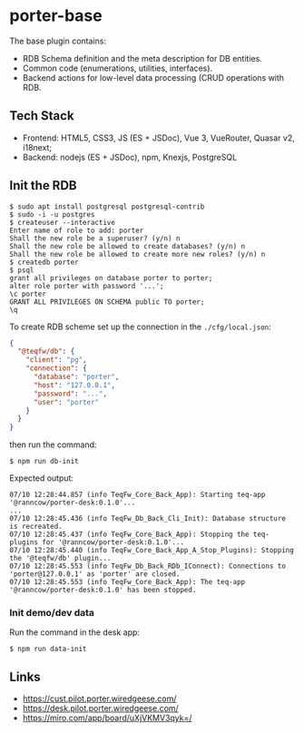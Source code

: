 # porter-base

The base plugin contains:

* RDB Schema definition and the meta description for DB entities.
* Common code (enumerations, utilities, interfaces).
* Backend actions for low-level data processing (CRUD operations with RDB.

## Tech Stack

* Frontend: HTML5, CSS3, JS (ES + JSDoc), Vue 3, VueRouter, Quasar v2, i18next;
* Backend: nodejs (ES + JSDoc), npm, Knexjs, PostgreSQL

## Init the RDB

```shell
$ sudo apt install postgresql postgresql-contrib
$ sudo -i -u postgres
$ createuser --interactive
Enter name of role to add: porter
Shall the new role be a superuser? (y/n) n
Shall the new role be allowed to create databases? (y/n) n
Shall the new role be allowed to create more new roles? (y/n) n
$ createdb porter
$ psql
grant all privileges on database porter to porter;
alter role porter with password '...';
\c porter
GRANT ALL PRIVILEGES ON SCHEMA public TO porter;
\q
```

To create RDB scheme set up the connection in the `./cfg/local.json`:

```json
{
  "@teqfw/db": {
    "client": "pg",
    "connection": {
      "database": "porter",
      "host": "127.0.0.1",
      "password": "...",
      "user": "porter"
    }
  }
}
```

then run the command:

```
$ npm run db-init
```

Expected output:

```
07/10 12:28:44.857 (info TeqFw_Core_Back_App): Starting teq-app '@ranncow/porter-desk:0.1.0'...
...
07/10 12:28:45.436 (info TeqFw_Db_Back_Cli_Init): Database structure is recreated.
07/10 12:28:45.437 (info TeqFw_Core_Back_App): Stopping the teq-plugins for '@ranncow/porter-desk:0.1.0'...
07/10 12:28:45.440 (info TeqFw_Core_Back_App_A_Stop_Plugins): Stopping the '@teqfw/db' plugin...
07/10 12:28:45.553 (info TeqFw_Db_Back_RDb_IConnect): Connections to 'porter@127.0.0.1' as 'porter' are closed.
07/10 12:28:45.553 (info TeqFw_Core_Back_App): The teq-app '@ranncow/porter-desk:0.1.0' has been stopped.
```

### Init demo/dev data

Run the command in the desk app:

```shell
$ npm run data-init

```

## Links

* https://cust.pilot.porter.wiredgeese.com/
* https://desk.pilot.porter.wiredgeese.com/
* https://miro.com/app/board/uXjVKMV3qyk=/